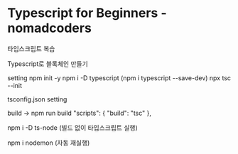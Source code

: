 # Typescript for Beginners - nomadcoders
타입스크립트 복습

Typescript로 블록체인 만들기

setting
    npm init -y
    npm i -D typescript (npm i typescript --save-dev)
    npx tsc --init

tsconfig.json setting

build -> npm run build
  "scripts": {
    "build": "tsc"
  },

npm i -D ts-node (빌드 없이 타입스크립트 실행)

npm i nodemon (자동 재실행)